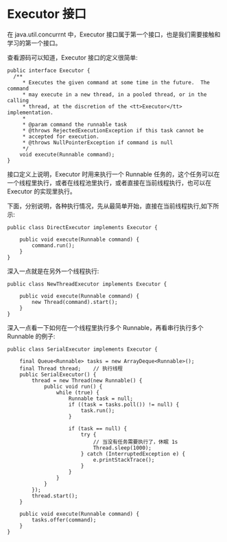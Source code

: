 # Executor 接口

在 java.util.concurrnt 中，Executor 接口属于第一个接口，也是我们需要接触和学习的第一个接口。

查看源码可以知道，Executor 接口的定义很简单:
```
public interface Executor {
  /**
     * Executes the given command at some time in the future.  The command
     * may execute in a new thread, in a pooled thread, or in the calling
     * thread, at the discretion of the <tt>Executor</tt> implementation.
     *
     * @param command the runnable task
     * @throws RejectedExecutionException if this task cannot be
     * accepted for execution.
     * @throws NullPointerException if command is null
     */
    void execute(Runnable command);
}
```

接口定义上说明，Executor 时用来执行一个 Runnable 任务的，这个任务可以在一个线程里执行，或者在线程池里执行，或者直接在当前线程执行，也可以在 Executor 的实现里执行。

下面，分别说明，各种执行情况，先从最简单开始，直接在当前线程执行,如下所示:
```
public class DirectExecutor implements Executor {

    public void execute(Runnable command) {
        command.run();
    }
}
```

深入一点就是在另外一个线程执行:
```
public class NewThreadExecutor implements Executor {

    public void execute(Runnable command) {
        new Thread(command).start();
    }
}
```

深入一点看一下如何在一个线程里执行多个 Runnable，再看串行执行多个 Runnable 的例子:
```
public class SerialExecutor implements Executor {

    final Queue<Runnable> tasks = new ArrayDeque<Runnable>();
    final Thread thread;    // 执行线程
    public SerialExecutor() {
        thread = new Thread(new Runnable() {
            public void run() {
                while (true) {
                    Runnable task = null;
                    if ((task = tasks.poll()) != null) {
                        task.run();
                    }

                    if (task == null) {
                        try {
                            // 当没有任务需要执行了，休眠 1s
                            Thread.sleep(1000);
                        } catch (InterruptedException e) {
                            e.printStackTrace();
                        }
                    }
                }
            }
        });
        thread.start();
    }

    public void execute(Runnable command) {
        tasks.offer(command);
    }
}
```


